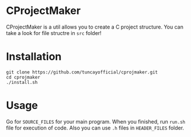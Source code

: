 # CProjectMaker
CProjectMaker is a util allows you to create a C project structure. You can take a look for file structre in `src` folder!

# Installation

```
git clone https://github.com/tuncayofficial/cprojmaker.git
cd cprojmaker
./install.sh
```

# Usage
Go for `SOURCE_FILES` for your main program. When you finished, run `run.sh` file for execution of code. Also you can use `.h` files in `HEADER_FILES` folder.

